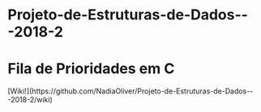 # Projeto-de-Estruturas-de-Dados---2018-2
<h1> Fila de Prioridades em C </h1>
[Wiki!](https://github.com/NadiaOliver/Projeto-de-Estruturas-de-Dados---2018-2/wiki)
